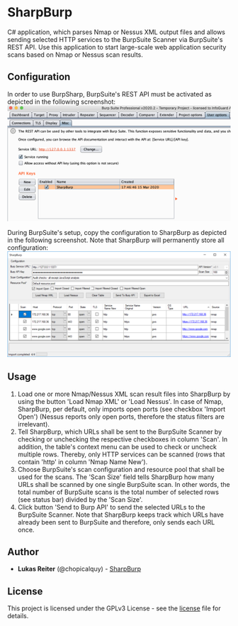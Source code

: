 # SharpBurp

C# application, which parses Nmap or Nessus XML output files and allows sending 
selected HTTP services to the BurpSuite Scanner via BurpSuite's REST API.
Use this application to start large-scale web application security scans
based on Nmap or Nessus scan results.

## Configuration

In order to use BurpSharp, BurpSuite's REST API must be activated as 
depicted in the following screenshot:
![BurpSuite API configuration for BurpSharp](Resources/burpsuite_config.png)

During BurpSuite's setup, copy the configuration to SharpBurp as depicted 
in the following screenshot. Note that SharpBurp will permanently 
store all configuration:
![SharpBurp configuration to interact with BurpSuite](Resources/sharpburp_config.png)

## Usage

  1. Load one or more Nmap/Nessus XML scan result files into SharpBurp by using 
  the button 'Load Nmap XML' or 'Load Nessus'. In case of Nmap, SharpBurp, per default, 
  only imports open ports (see checkbox 'Import Open') (Nessus reports only open ports, 
  therefore the status filters are irrelevant).
  2. Tell SharpBurp, which URLs shall be sent to the BurpSuite Scanner 
  by checking or unchecking the respective checkboxes in column 'Scan'. In
  addition, the table's context menu can be used to check or uncheck multiple 
  rows. Thereby, only HTTP services can be scanned (rows that contain 'http' in 
  column 'Nmap Name New').
  2. Choose BurpSuite's scan configuration and resource pool that shall be 
  used for the scans. The 'Scan Size' field tells SharpBurp how many URLs shall
  be scanned by one single BurpSuite scan. In other words, the total number of
  BurpSuite scans is the total number of selected rows (see status bar) 
  divided by the 'Scan Size'.
  5. Click button 'Send to Burp API' to send the selected URLs to the BurpSuite 
  Scanner. Note that SharpBurp keeps track which URLs have already been sent to 
  BurpSuite and therefore, only sends each URL once.
  
## Author

  * **Lukas Reiter** (@chopicalquy) - [SharpBurp](https://github.com/chopicalqui/SharpBurp)

## License

This project is licensed under the GPLv3 License - see the
[license](https://github.com/chopicalqui/SharpBurp/blob/master/LICENSE) file for details.

